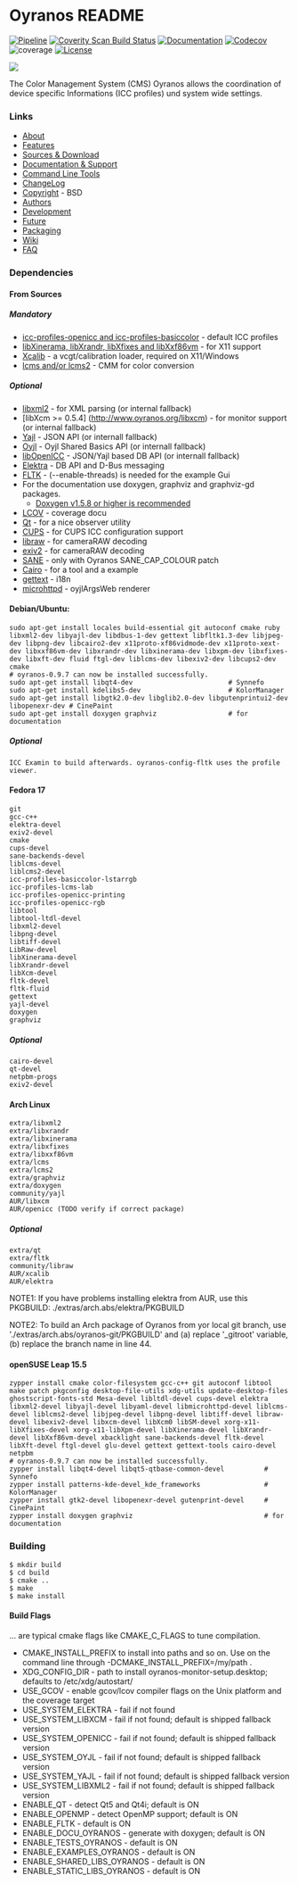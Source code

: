 # Oyranos README
[![Pipeline](https://gitlab.com/oyranos/oyranos/badges/master/pipeline.svg)](https://gitlab.com/oyranos/oyranos/-/pipelines)
[![Coverity Scan Build Status](https://scan.coverity.com/projects/13943/badge.svg)](https://scan.coverity.com/projects/13943)
[![Documentation](https://codedocs.xyz/oyranos-cms/oyranos.svg)](https://codedocs.xyz/oyranos-cms/oyranos/)
[![Codecov](https://codecov.io/gh/oyranos-cms/oyranos/branch/master/graph/badge.svg)](https://codecov.io/gh/oyranos-cms/oyranos)
![coverage](https://gitlab.com/oyranos/oyranos/badges/master/coverage.svg?job=coverage)
[![License](https://img.shields.io/badge/License-BSD%203--Clause-blue.svg)](https://opensource.org/licenses/BSD-3-Clause)

![](http://www.oyranos.org/images/oyranos_logo.svg)

The Color Management System (CMS) Oyranos allows the coordination of
device specific Informations (ICC profiles) und system wide settings.


### Links
* [About](http://www.oyranos.org/about)
* [Features](http://www.oyranos.org/features)
* [Sources & Download](http://www.oyranos.org/downloads/)
* [Documentation & Support](http://www.oyranos.org/support)
* [Command Line Tools](src/tools/README.md)
* [ChangeLog](ChangeLog.md)
* [Copyright](COPYING.md) - BSD
* [Authors](AUTHORS.md)
* [Development](http://www.oyranos.org/development)
* [Future](http://www.oyranos.org/future)
* [Packaging](PACKAGING.md)
* [Wiki](http://www.oyranos.org/wiki/index.php%3Ftitle=Oyranos)
* [FAQ](doc/FAQ.md)


### Dependencies
#### From Sources
##### Mandatory
* [icc-profiles-openicc and icc-profiles-basiccolor](http://sourceforge.net/projects/openicc/files/) - default ICC profiles
* [libXinerama, libXrandr, libXfixes and libXxf86vm](http:/www.x.org) - for X11 support
* [Xcalib](http://www.etg.e-technik.uni-erlangen.de/web/doe/xcalib/) - a vcgt/calibration loader, required on X11/Windows 
* [lcms and/or lcms2](http://www.littlecms.com) - CMM for color conversion

##### Optional
* [libxml2](http://www.xmlsoft.org/) - for XML parsing (or internal fallback)
* [libXcm >= 0.5.4] (http://www.oyranos.org/libxcm) - for monitor support (or internal fallback)
* [Yajl](http://lloyd.github.com/yajl) - JSON API (or internall fallback)
* [Oyjl](https://gitlab.com/beku/oyjl) - Oyjl Shared Basics API (or internall fallback)
* [libOpenICC](https://github.com/OpenICC/config) - JSON/Yajl based DB API (or internall fallback)
* [Elektra](http://www.libelektra.org) - DB API and D-Bus messaging
* [FLTK](http://www.fltk.org) - (--enable-threads) is needed for the example Gui
* For the documentation use doxygen, graphviz and graphviz-gd packages.
  * [Doxygen v1.5.8 or higher is recommended](http://www.doxygen.org)
* [LCOV](http://ltp.sourceforge.net/coverage/lcov.php) - coverage docu
* [Qt](http://www.qt.io) - for a nice observer utility
* [CUPS](http://www.cups.org) - for CUPS ICC configuration support
* [libraw](http://www.libraw.org) - for cameraRAW decoding
* [exiv2](http://www.exiv2.org/) - for cameraRAW decoding
* [SANE](http://www.sane-project.org/) - only with Oyranos SANE\_CAP\_COLOUR patch
* [Cairo](http://www.cairographics.org/) - for a tool and a example
* [gettext](https://www.gnu.org/software/gettext/) - i18n
* [microhttpd](https://www.gnu.org/software/libmicrohttpd/) - oyjlArgsWeb renderer

#### Debian/Ubuntu:
    sudo apt-get install locales build-essential git autoconf cmake ruby libxml2-dev libyajl-dev libdbus-1-dev gettext libfltk1.3-dev libjpeg-dev libpng-dev libcairo2-dev x11proto-xf86vidmode-dev x11proto-xext-dev libxxf86vm-dev libxrandr-dev libxinerama-dev libxpm-dev libxfixes-dev libxft-dev fluid ftgl-dev liblcms-dev libexiv2-dev libcups2-dev cmake
    # oyranos-0.9.7 can now be installed successfully.
    sudo apt-get install libqt4-dev                        # Synnefo
    sudo apt-get install kdelibs5-dev                      # KolorManager
    sudo apt-get install libgtk2.0-dev libglib2.0-dev libgutenprintui2-dev libopenexr-dev # CinePaint
    sudo apt-get install doxygen graphviz                  # for documentation

##### Optional
    ICC Examin to build afterwards. oyranos-config-fltk uses the profile viewer.

#### Fedora 17
    git
    gcc-c++
    elektra-devel
    exiv2-devel
    cmake
    cups-devel
    sane-backends-devel
    liblcms-devel
    liblcms2-devel
    icc-profiles-basiccolor-lstarrgb
    icc-profiles-lcms-lab
    icc-profiles-openicc-printing
    icc-profiles-openicc-rgb
    libtool
    libtool-ltdl-devel
    libxml2-devel
    libpng-devel
    libtiff-devel
    LibRaw-devel
    libXinerama-devel
    libXrandr-devel
    libXcm-devel
    fltk-devel
    fltk-fluid
    gettext
    yajl-devel
    doxygen
    graphviz
##### Optional
    cairo-devel
    qt-devel
    netpbm-progs
    exiv2-devel

#### Arch Linux
    extra/libxml2
    extra/libxrandr
    extra/libxinerama
    extra/libxfixes
    extra/libxxf86vm
    extra/lcms
    extra/lcms2
    extra/graphviz
    extra/doxygen
    community/yajl
    AUR/libxcm
    AUR/openicc (TODO verify if correct package)
##### Optional
    extra/qt
    extra/fltk
    community/libraw
    AUR/xcalib
    AUR/elektra

  NOTE1: If you have problems installing elektra from AUR,
  use this PKGBUILD: ./extras/arch.abs/elektra/PKGBUILD

  NOTE2: To build an Arch package of Oyranos from yor local git branch,
  use './extras/arch.abs/oyranos-git/PKGBUILD' and
  (a) replace '_gitroot' variable,
  (b) replace the branch name in line 44.

#### openSUSE Leap 15.5
    zypper install cmake color-filesystem gcc-c++ git autoconf libtool make patch pkgconfig desktop-file-utils xdg-utils update-desktop-files ghostscript-fonts-std Mesa-devel libltdl-devel cups-devel elektra libxml2-devel libyajl-devel libyaml-devel libmicrohttpd-devel liblcms-devel liblcms2-devel libjpeg-devel libpng-devel libtiff-devel libraw-devel libexiv2-devel libxcm-devel libXcm0 libSM-devel xorg-x11-libXfixes-devel xorg-x11-libXpm-devel libXinerama-devel libXrandr-devel libXxf86vm-devel xbacklight sane-backends-devel fltk-devel libXft-devel ftgl-devel glu-devel gettext gettext-tools cairo-devel netpbm
    # oyranos-0.9.7 can now be installed successfully.
    zypper install libqt4-devel libqt5-qtbase-common-devel          # Synnefo
    zypper install patterns-kde-devel_kde_frameworks                # KolorManager
    zypper install gtk2-devel libopenexr-devel gutenprint-devel     # CinePaint
    zypper install doxygen graphviz                                 # for documentation

### Building
    $ mkdir build
    $ cd build
    $ cmake ..
    $ make
    $ make install

#### Build Flags
... are typical cmake flags like CMAKE\_C\_FLAGS to tune compilation.

* CMAKE\_INSTALL\_PREFIX to install into paths and so on. Use on the command 
  line through -DCMAKE\_INSTALL\_PREFIX=/my/path .
* XDG\_CONFIG\_DIR - path to install oyranos-monitor-setup.desktop; defaults to /etc/xdg/autostart/
* USE\_GCOV - enable gcov/lcov compiler flags on the Unix platform and the coverage target
* USE\_SYSTEM\_ELEKTRA - fail if not found
* USE\_SYSTEM\_LIBXCM - fail if not found; default is shipped fallback version
* USE\_SYSTEM\_OPENICC - fail if not found; default is shipped fallback version
* USE\_SYSTEM\_OYJL - fail if not found; default is shipped fallback version
* USE\_SYSTEM\_YAJL - fail if not found; default is shipped fallback version
* USE\_SYSTEM\_LIBXML2 - fail if not found; default is shipped fallback version
* ENABLE\_QT - detect Qt5 and Qt4i; default is ON
* ENABLE\_OPENMP - detect OpenMP support; default is ON
* ENABLE\_FLTK - default is ON
* ENABLE\_DOCU\_OYRANOS - generate with doxygen; default is ON
* ENABLE\_TESTS\_OYRANOS - default is ON
* ENABLE\_EXAMPLES\_OYRANOS - default is ON
* ENABLE\_SHARED\_LIBS\_OYRANOS - default is ON
* ENABLE\_STATIC\_LIBS\_OYRANOS - default is ON

